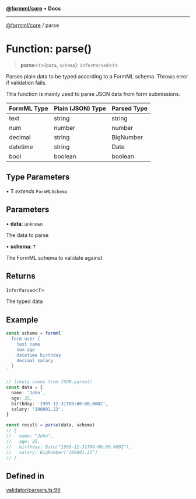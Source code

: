 [**@formml/core**](../README.md) • **Docs**

---

[@formml/core](../globals.md) / parse

# Function: parse()

> **parse**\<`T`\>(`data`, `schema`): `InferParsed`\<`T`\>

Parses plain data to be typed according to a FormML schema. Throws error if validation fails.

This function is mainly used to parse JSON data from form submissions.

| FormML Type | Plain (JSON) Type | Parsed Type |
| ----------- | ----------------- | ----------- |
| text        | string            | string      |
| num         | number            | number      |
| decimal     | string            | BigNumber   |
| datetime    | string            | Date        |
| bool        | boolean           | boolean     |

## Type Parameters

• **T** _extends_ `FormMLSchema`

## Parameters

• **data**: `unknown`

The data to parse

• **schema**: `T`

The FormML schema to validate against

## Returns

`InferParsed`\<`T`\>

The typed data

## Example

```ts
const schema = formml`
  form user {
    text name
    num age
    datetime birthday
    decimal salary
  }
`

// likely comes from JSON.parse()
const data = {
  name: 'John',
  age: 25,
  birthday: '1999-12-31T00:00:00.000Z',
  salary: '100001.23',
}

const result = parse(data, schema)
// {
//   name: "John",
//   age: 25,
//   birthday: Date("1999-12-31T00:00:00.000Z"),
//   salary: BigNumber("100001.23")
// }
```

## Defined in

[validator/parsers.ts:99](https://github.com/formml/formml/blob/5c707903361ee929472a81de07fd0204242687ee/packages/core/src/validator/parsers.ts#L99)
